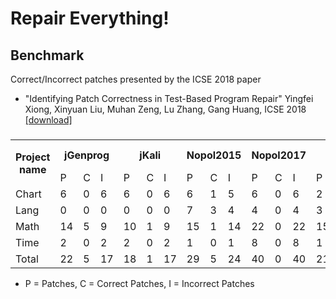 # Repair Everything!

## Benchmark
Correct/Incorrect patches presented by the ICSE 2018 paper   
* "Identifying Patch Correctness in Test-Based Program Repair" Yingfei Xiong, Xinyuan Liu, Muhan Zeng, Lu Zhang, Gang Huang, ICSE 2018 [[download]](https://ieeexplore.ieee.org/stamp/stamp.jsp?arnumber=8453152)

###

<table>
  <tr>
    <th rowspan="2">Project name</th>
    <th colspan="3">jGenprog</th>
    <th colspan="3">jKali</th>
    <th colspan="3">Nopol2015</th>
    <th colspan="3">Nopol2017</th>
    <th colspan="3">ACS</th>
    <th colspan="3">HDRepair</th>
    <th colspan="3">Total(Generated)</th>
    <th colspan="3">Developer Patches</th>
  </tr>
  <tr>
    <td>P</td>
    <td>C</td>
    <td>I</td>
    <td>P</td>
    <td>C</td>
    <td>I</td>
    <td>P</td>
    <td>C</td>
    <td>I</td>
    <td>P</td>
    <td>C</td>
    <td>I</td>
    <td>P</td>
    <td>C</td>
    <td>I</td>
    <td>P</td>
    <td>C</td>
    <td>I</td>
    <td>P</td>
    <td>C</td>
    <td>I</td>
    <td>P</td>
    <td>C</td>
    <td>I</td>

  </tr>
  <tr>
    <td>Chart</td>
    <td>6</td>
    <td>0</td>
    <td>6</td>
    <td>6</td>
    <td>0</td>
    <td>6</td>
    <td>6</td>
    <td>1</td>
    <td>5</td>
    <td>6</td>
    <td>0</td>
    <td>6</td>
    <td>2</td>
    <td>2</td>
    <td>0</td>
    <td>0</td>
    <td>0</td>
    <td>0</td>
    <td>26</td>
    <td>3</td>
    <td>23</td>
    <td>25</td>
    <td>25</td>
    <td>0</td>
  </tr>
  <tr>
    <td>Lang</td>
    <td>0</td>
    <td>0</td>
    <td>0</td>
    <td>0</td>
    <td>0</td>
    <td>0</td>
    <td>7</td>
    <td>3</td>
    <td>4</td>
    <td>4</td>
    <td>0</td>
    <td>4</td>
    <td>3</td>
    <td>1</td>
    <td>2</td>
    <td>1</td>
    <td>0</td>
    <td>1</td>
    <td>15</td>
    <td>4</td>
    <td>11</td>
    <td>58</td>
    <td>58</td>
    <td>0</td>
  </tr>
  <tr>
    <td>Math</td>
    <td>14</td>
    <td>5</td>
    <td>9</td>
    <td>10</td>
    <td>1</td>
    <td>9</td>
    <td>15</td>
    <td>1</td>
    <td>14</td>
    <td>22</td>
    <td>0</td>
    <td>22</td>
    <td>15</td>
    <td>11</td>
    <td>4</td>
    <td>7</td>
    <td>2</td>
    <td>5</td>
    <td>83</td>
    <td>20</td>
    <td>63</td>
    <td>84</td>
    <td>84</td>
    <td>0</td>
  </tr>
  <tr>
    <td>Time</td>
    <td>2</td>
    <td>0</td>
    <td>2</td>
    <td>2</td>
    <td>0</td>
    <td>2</td>
    <td>1</td>
    <td>0</td>
    <td>1</td>
    <td>8</td>
    <td>0</td>
    <td>8</td>
    <td>1</td>
    <td>1</td>
    <td>0</td>
    <td>1</td>
    <td>1</td>
    <td>0</td>
    <td>15</td>
    <td>2</td>
    <td>13</td>
    <td>27</td>
    <td>27</td>
    <td>0</td>
  </tr>
  <tr>
    <td>Total</td>
    <td>22</td>
    <td>5</td>
    <td>17</td>
    <td>18</td>
    <td>1</td>
    <td>17</td>
    <td>29</td>
    <td>5</td>
    <td>24</td>
    <td>40</td>
    <td>0</td>
    <td>40</td>
    <td>21</td>
    <td>15</td>
    <td>6</td>
    <td>9</td>
    <td>3</td>
    <td>6</td>
    <td>139</td>
    <td>29</td>
    <td>110</td>
    <td>194</td>
    <td>194</td>
    <td>0</td>


  </tr>
</table>


* P = Patches, C = Correct Patches, I = Incorrect Patches


